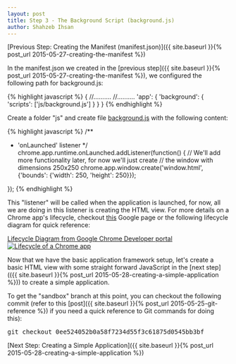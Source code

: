 ```yaml
---
layout: post
title: Step 3 - The Background Script (background.js)
author: Shahzeb Ihsan
---
```


[Previous Step: Creating the Manifest (manifest.json)]({{ site.baseurl }}{% post_url 2015-05-27-creating-the-manifest %})

In the manifest.json we created in the [previous step]({{ site.baseurl }}{% post_url 2015-05-27-creating-the-manifest %}), we configured the following path for background.js:

{% highlight javascript %}
{
    //..........
    //..........
    'app': {
        'background': {
        'scripts': ['js/background.js']
        }
    }
}
{% endhighlight %}

Create a folder "js" and create file [background.js](https://raw.githubusercontent.com/schaazzz/simple_tcp_client/sandbox/js/background.js) with the following content:

{% highlight javascript %}
/**
 * 'onLaunched' listener
 */
chrome.app.runtime.onLaunched.addListener(function() {
    // We'll add more functionality later, for now we'll just create
    // the window with dimensions 250x250
    chrome.app.window.create('window.html',
                             {'bounds': {'width': 250, 'height': 250}});

});
{% endhighlight %}

This "listener" will be called when the application is launched, for now, all we are doing in this listener is creating the HTML view. For more details on a Chrome app's lifecycle, checkout [this](https://developer.chrome.com/apps/app_lifecycle) Google page or the following lifecycle diagram for quick reference:

[Lifecycle Diagram from Google Chrome Developer portal![Lifecycle of a Chrome app](https://developer.chrome.com/static/images/applifecycle.png)](https://developer.chrome.com/apps/app_lifecycle)

Now that we have the basic application framework setup, let's create a basic HTML view with some straight forward JavaScript in the [next step](({{ site.baseurl }}{% post_url 2015-05-28-creating-a-simple-application %})) to create a simple application.

To get the "sandbox" branch at this point, you can checkout the following commit (refer to this [post]({{ site.baseurl }}{% post_url 2015-05-25-git-reference %}) if you need a quick reference to Git commands for doing this):

<pre>
git checkout 0ee524052b0a58f7234d55f3c61875d0545bb3bf
</pre>

[Next Step: Creating a Simple Application]({{ site.baseurl }}{% post_url 2015-05-28-creating-a-simple-application %})
